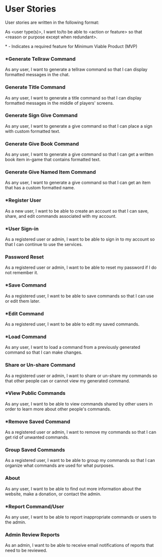 # User Stories

User stories are written in the following format:

As &lt;user type(s)&gt;, I want to/to be able to &lt;action or feature&gt; so that &lt;reason or purpose except when redundant&gt;.

\* \- Indicates a required feature for Minimum Viable Product (MVP)

### *Generate Tellraw Command

As any user, I want to generate a tellraw command so that I can display formatted messages in the chat.

### Generate Title Command

As any user, I want to generate a title command so that I can display formatted messages in the middle of players' screens.

### Generate Sign Give Command

As any user, I want to generate a give command so that I can place a sign with custom formatted text.

### Generate Give Book Command

As any user, I want to generate a give command so that I can get a written book item in-game that contains formatted text.

### Generate Give Named Item Command

As any user, I want to generate a give command so that I can get an item that has a custom formatted name.

### *Register User

As a new user, I want to be able to create an account so that I can save, share, and edit commands associated with my
account.

### *User Sign-in

As a registered user or admin, I want to be able to sign in to my account so that I can continue to use the services.

### Password Reset

As a registered user or admin, I want to be able to reset my password if I do not remember it.

### *Save Command

As a registered user, I want to be able to save commands so that I can use or edit them later.

### *Edit Command

As a registered user, I want to be able to edit my saved commands.

### *Load Command

As any user, I want to load a command from a previously generated command so that I can make changes.

### Share or Un-share Command

As a registered user or admin, I want to share or un-share my commands so that other people can or cannot view my
generated command.

### *View Public Commands

As any user, I want to be able to view commands shared by other users in order to learn more about other people's commands.

### *Remove Saved Command

As a registered user or admin, I want to remove my commands so that I can get rid of unwanted commands.

### Group Saved Commands

As a registered user, I want to be able to group my commands so that I can organize what commands are used for what
purposes.

### About

As any user, I want to be able to find out more information about the website, make a donation, or contact the admin.

### *Report Command/User

As any user, I want to be able to report inappropriate commands or users to the admin.

### Admin Review Reports

As an admin, I want to be able to receive email notifications of reports that need to be reviewed.